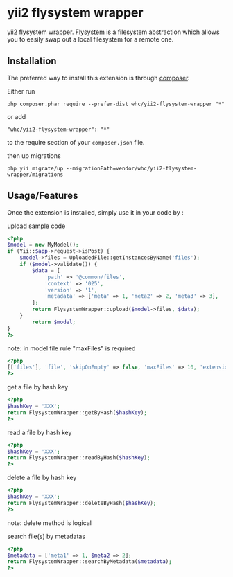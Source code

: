 yii2 flysystem wrapper
=================
yii2 flysystem wrapper. [Flysystem](http://flysystem.thephpleague.com/) is a filesystem abstraction which allows you to easily swap out a local filesystem for a remote one.

Installation
------------

The preferred way to install this extension is through [composer](http://getcomposer.org/download/).

Either run

```
php composer.phar require --prefer-dist whc/yii2-flysystem-wrapper "*"
```

or add

```
"whc/yii2-flysystem-wrapper": "*"
```

to the require section of your `composer.json` file.

then up migrations
```
php yii migrate/up --migrationPath=vendor/whc/yii2-flysystem-wrapper/migrations
```

Usage/Features
-----
Once the extension is installed, simply use it in your code by  :

upload sample code
```php
<?php
$model = new MyModel();
if (Yii::$app->request->isPost) {
    $model->files = UploadedFile::getInstancesByName('files');
    if ($model->validate()) {
        $data = [
            'path' => '@common/files',
            'context' => '025',
            'version' => '1',
            'metadata' => ['meta' => 1, 'meta2' => 2, 'meta3' => 3],
        ];
        return FlysystemWrapper::upload($model->files, $data);
    }
        return $model;
}
?>
```
note: in model file rule "maxFiles" is required
```php
<?php
[['files'], 'file', 'skipOnEmpty' => false, 'maxFiles' => 10, 'extensions' => 'txt, jpg']
?>
```

get a file by hash key
```php
<?php
$hashKey = 'XXX';
return FlysystemWrapper::getByHash($hashKey);
?>
```

read a file by hash key
```php
<?php
$hashKey = 'XXX';
return FlysystemWrapper::readByHash($hashKey);
?>
```

delete a file by hash key
```php
<?php
$hashKey = 'XXX';
return FlysystemWrapper::deleteByHash($hashKey);
?>
```
note: delete method is logical

search file(s) by metadatas
```php
<?php
$metadata = ['meta1' => 1, $meta2 => 2];
return FlysystemWrapper::searchByMetadata($metadata);
?>
```